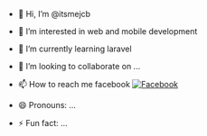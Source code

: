 - 👋 Hi, I’m @itsmejcb
- 👀 I’m interested in web and mobile development
- 🌱 I’m currently learning laravel
- 💞️ I’m looking to collaborate on ...
- 📫 How to reach me facebook [![Facebook](https://www.teahub.io/photos/full/11-115962_facebook-logo-png-transparent-background-facebook-png.png)](https://example.com/your-link-url)

- 😄 Pronouns: ...
- ⚡ Fun fact: ...

<!---
itsmejcb/itsmejcb is a ✨ special ✨ repository because its `README.md` (this file) appears on your GitHub profile.
You can click the Preview link to take a look at your changes.
--->
